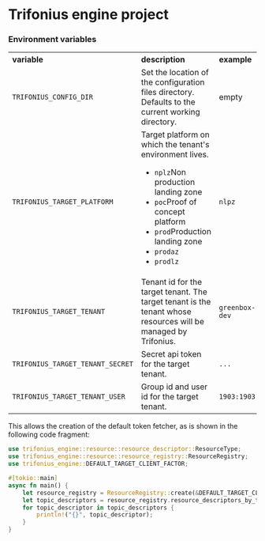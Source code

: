 # Trifonius engine project

### Environment variables

<table>
    <tr align="top">
        <th align="left">variable</th>
        <th align="left">description</th>
        <th align="left">example</th>
    </tr>
    <tr align="top">
        <td align="top"><code>TRIFONIUS_CONFIG_DIR</code></td>
        <td>Set the location of the configuration files directory. Defaults to the current working 
            directory.
        </td>
        <td align="top">empty</td>
    </tr>
    <tr align="top">
        <td align="top"><code>TRIFONIUS_TARGET_PLATFORM</code></td>
        <td>
            Target platform on which the tenant's environment lives.
            <ul>
                <li><code>nplz</code>Non production landing zone</li>
                <li><code>poc</code>Proof of concept platform</li>
                <li><code>prod</code>Production landing zone</li>
                <li><code>prodaz</code></li>
                <li><code>prodlz</code></li>
            </ul>
        </td>
        <td align="top"><code>nlpz</code></td>
    </tr>
    <tr align="top">
        <td><code>TRIFONIUS_TARGET_TENANT</code></td>
        <td>Tenant id for the target tenant. The target tenant is the tenant whose resources 
            will be managed by Trifonius.</td>
        <td><code>greenbox-dev</code></td>
    </tr>
    <tr align="top">
        <td><code>TRIFONIUS_TARGET_TENANT_SECRET</code></td>
        <td>Secret api token for the target tenant.</td>
        <td><code>...</code></td>
    </tr>
    <tr align="top">
        <td><code>TRIFONIUS_TARGET_TENANT_USER</code></td>
        <td>Group id and user id for the target tenant.</td>
        <td><code>1903:1903</code></td>
    </tr>
</table>

This allows the creation of the default token fetcher, as is shown in the following code fragment:

```rust
use trifonius_engine::resource::resource_descriptor::ResourceType;
use trifonius_engine::resource::resource_registry::ResourceRegistry;
use trifonius_engine::DEFAULT_TARGET_CLIENT_FACTOR;

#[tokio::main]
async fn main() {
    let resource_registry = ResourceRegistry::create(&DEFAULT_TARGET_CLIENT_FACTOR).unwrap();
    let topic_descriptors = resource_registry.resource_descriptors_by_type(ResourceType::Topic).unwrap();
    for topic_descriptor in topic_descriptors {
        println!("{}", topic_descriptor);
    }
}

```
